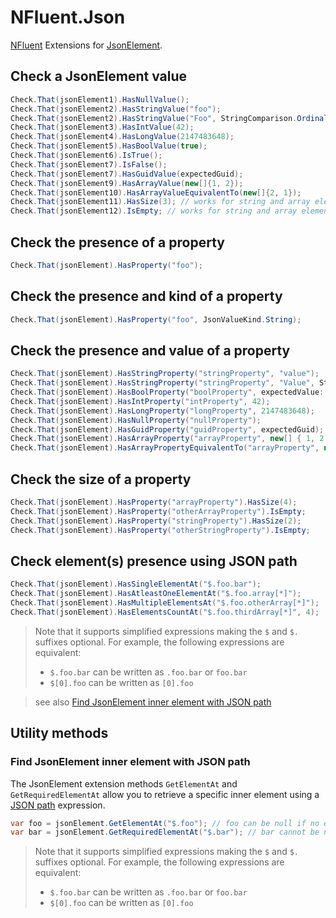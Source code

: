 
# NFluent.Json


[NFluent](http://www.n-fluent.net/) Extensions for [JsonElement](https://learn.microsoft.com/en-us/dotnet/api/system.text.json.jsonelement).



## Check a JsonElement value

```c#
Check.That(jsonElement1).HasNullValue();
Check.That(jsonElement2).HasStringValue("foo");
Check.That(jsonElement2).HasStringValue("Foo", StringComparison.OrdinalIgnoreCase);
Check.That(jsonElement3).HasIntValue(42);
Check.That(jsonElement4).HasLongValue(2147483648);
Check.That(jsonElement5).HasBoolValue(true);
Check.That(jsonElement6).IsTrue();
Check.That(jsonElement7).IsFalse();
Check.That(jsonElement7).HasGuidValue(expectedGuid);
Check.That(jsonElement9).HasArrayValue(new[]{1, 2});
Check.That(jsonElement10).HasArrayValueEquivalentTo(new[]{2, 1});
Check.That(jsonElement11).HasSize(3); // works for string and array elements
Check.That(jsonElement12).IsEmpty; // works for string and array elements
```


## Check the presence of a property

```c#
Check.That(jsonElement).HasProperty("foo");
```


## Check the presence and kind of a property

```c#
Check.That(jsonElement).HasProperty("foo", JsonValueKind.String);
```


## Check the presence and value of a property

```c#
Check.That(jsonElement).HasStringProperty("stringProperty", "value");
Check.That(jsonElement).HasStringProperty("stringProperty", "Value", StringComparison.OrdinalIgnoreCase);
Check.That(jsonElement).HasBoolProperty("boolProperty", expectedValue: true);
Check.That(jsonElement).HasIntProperty("intProperty", 42);
Check.That(jsonElement).HasLongProperty("longProperty", 2147483648);
Check.That(jsonElement).HasNullProperty("nullProperty");
Check.That(jsonElement).HasGuidProperty("guidProperty", expectedGuid);
Check.That(jsonElement).HasArrayProperty("arrayProperty", new[] { 1, 2 });
Check.That(jsonElement).HasArrayPropertyEquivalentTo("arrayProperty", new[] { 2, 1 });
```


## Check the size of a property

```c#
Check.That(jsonElement).HasProperty("arrayProperty").HasSize(4);
Check.That(jsonElement).HasProperty("otherArrayProperty").IsEmpty;
Check.That(jsonElement).HasProperty("stringProperty").HasSize(2);
Check.That(jsonElement).HasProperty("otherStringProperty").IsEmpty;
```


## Check element(s) presence using JSON path

```c#
Check.That(jsonElement).HasSingleElementAt("$.foo.bar");
Check.That(jsonElement).HasAtleastOneElementAt("$.foo.array[*]");
Check.That(jsonElement).HasMultipleElementsAt("$.foo.otherArray[*]");
Check.That(jsonElement).HasElementsCountAt("$.foo.thirdArray[*]", 4);
```

> Note that it supports simplified expressions making the `$` and `$.` suffixes optional.
> For example, the following expressions are equivalent:
>  * `$.foo.bar` can be written as `.foo.bar` or `foo.bar`
>  * `$[0].foo` can be written as `[0].foo`

> see also [Find JsonElement inner element with JSON path](#find-jsonelement-inner-element-with-json-path)

## Utility methods

### Find JsonElement inner element with JSON path

The JsonElement extension methods `GetElementAt` and `GetRequiredElementAt` allow you to retrieve a specific inner element using a [JSON path](https://www.rfc-editor.org/rfc/rfc9535.html) expression.

```c#
var foo = jsonElement.GetElementAt("$.foo"); // foo can be null if no element is found
var bar = jsonElement.GetRequiredElementAt("$.bar"); // bar cannot be null (throws if no element is found)
```

> Note that it supports simplified expressions making the `$` and `$.` suffixes optional.
> For example, the following expressions are equivalent:
>  * `$.foo.bar` can be written as `.foo.bar` or `foo.bar`
>  * `$[0].foo` can be written as `[0].foo`
